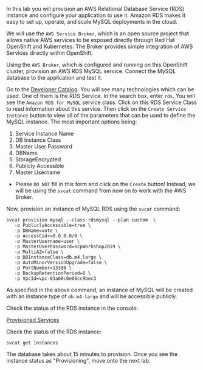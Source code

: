 In this lab you will provision an AWS Relational Database Service (RDS) instance and configure your application to use it.  Amazon RDS makes it easy to set up, operate, and scale MySQL deployments in the cloud. 

We will use the ``AWS Service Broker``, which is an open source project that allows native AWS services to be exposed directly through Red Hat OpenShift and Kubernetes. The Broker provides simple integration of AWS Services directly within OpenShift.

Using the ``AWS Broker``, which is configured and running on this OpenShift cluster, provision an AWS RDS MySQL service.  Connect the MySQL database to the application and test it. 

Go to the [Developer Catalog](%console_url%/catalog/ns/%project_namespace%). You will see many technologies which can be used.  One of them is the RDS Service.  In the search box, enter ``rds``.  You will see the ``Amazon RDS for MySQL`` service class.  Click on this RDS Service Class to read information about this service.  Then click on the ``Create Service Instance``  button to view all of the parameters that can be used to define the MySQL instance.  The most important options being:

1. Service Instance Name
1. DB Instance Class
1. Master User Password
1. DBName
1. StorageEncrypted 
1. Publicly Accessible
1. Master Username

 - Please ``DO NOT`` fill in this form and click on the ``Create`` button!  Instead, we will be using the ``svcat`` command from now on to work with the AWS Broker.

Now, provision an instance of MySQL RDS using the ``svcat`` command: 

```execute
svcat provision mysql --class rdsmysql --plan custom  \
   -p PubliclyAccessible=true \
   -p DBName=vote \
   -p AccessCidr=0.0.0.0/0 \
   -p MasterUsername=user \
   -p MasterUserPassword=ocpWorkshop2019 \
   -p MultiAZ=false \
   -p DBInstanceClass=db.m4.large \
   -p AutoMinorVersionUpgrade=false \
   -p PortNumber=13306 \
   -p BackupRetentionPeriod=0 \
   -p VpcId=vpc-03a00c0e08cc9bec3 
```

As specified in the above command, an instance of MySQL will be created with an instance type of ``db.m4.large`` and will be accessible publicly. 

Check the status of the RDS instance in the console:

[Provisioned Services](%console_url%/catalog/ns/%project_namespace%/console/provisionedservices) 

Check the status of the RDS instance:

```execute
svcat get instances
```

The database takes about 15 minutes to provision. 
Once you see the instance status as "Provisioning", move onto the next lab.

